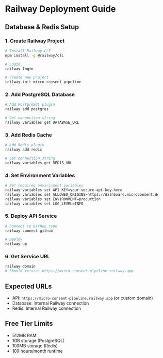 # Railway Deployment Guide

## Database & Redis Setup

### 1. Create Railway Project
```bash
# Install Railway CLI
npm install -g @railway/cli

# Login
railway login

# Create new project
railway init micro-consent-pipeline
```

### 2. Add PostgreSQL Database
```bash
# Add PostgreSQL plugin
railway add postgres

# Get connection string
railway variables get DATABASE_URL
```

### 3. Add Redis Cache
```bash
# Add Redis plugin
railway add redis

# Get connection string
railway variables get REDIS_URL
```

### 4. Set Environment Variables
```bash
# Set required environment variables
railway variables set API_KEY=your-secure-api-key-here
railway variables set ALLOWED_ORIGINS=https://dashboard.microconsent.dev,https://microconsent.dev
railway variables set ENVIRONMENT=production
railway variables set LOG_LEVEL=INFO
```

### 5. Deploy API Service
```bash
# Connect to GitHub repo
railway connect github

# Deploy
railway up
```

### 6. Get Service URL
```bash
railway domain
# Should return: https://micro-consent-pipeline.railway.app
```

## Expected URLs
- API: `https://micro-consent-pipeline.railway.app` (or custom domain)
- Database: Internal Railway connection
- Redis: Internal Railway connection

## Free Tier Limits
- 512MB RAM
- 1GB storage (PostgreSQL)
- 100MB storage (Redis)
- 100 hours/month runtime